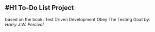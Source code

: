 #H1 To-Do List Project
---
based on the book: Test Driven Development
Obey The Testing Goat
*by: Harry J.W. Percival*
